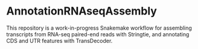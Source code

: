 # AnnotationRNAseqAssembly
This repository is a work-in-progress Snakemake workflow for assembling transcripts from RNA-seq paired-end reads with Stringtie, and annotating CDS and UTR features with TransDecoder.

